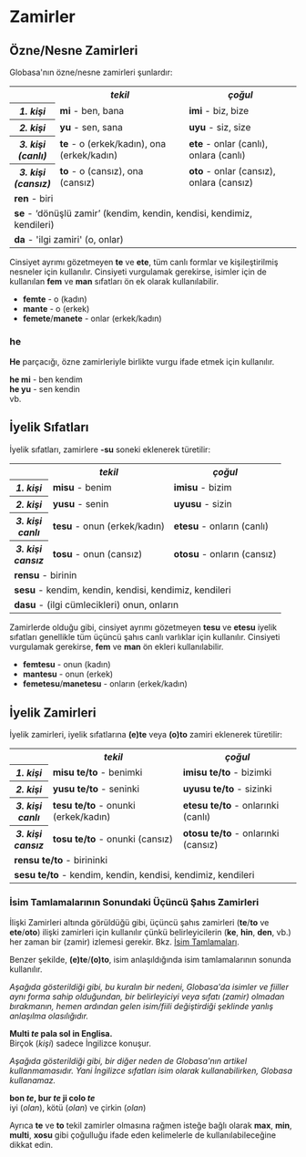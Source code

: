 <h1>Zamirler</h1>
<p>
</p>
<h2>Özne/Nesne Zamirleri</h2>
<p>Globasa'nın özne/nesne zamirleri şunlardır:</p>
<table style="width:100%">
	<tbody>
		<tr>
			<td></td>
			<th><b><i>tekil</i></b></th>
			<th><b><i>çoğul</i></b></th>
		</tr>
		<tr>
			<th><b><i>1. kişi</i></b></th>
			<td><b>mi</b> - ben, bana</td>
			<td><b>imi</b> - biz, bize</td>
		</tr>
		<tr>
			<th><b><i>2. kişi</i></b></th>
			<td><b>yu</b> - sen, sana</td>
			<td><b>uyu</b> - siz, size</td>
		</tr>
		<tr>
			<th><b><i>3. kişi<br />(canlı)</i></b></th>
			<td><b>te</b> - o (erkek/kadın), ona (erkek/kadın)</td>
			<td><b>ete</b> - onlar (canlı), onlara (canlı)</td>
		</tr>
		<tr>
			<th><b><i>3. kişi<br />(cansız)</i></b></th>
			<td><b>to</b> - o (cansız), ona (cansız)</td>
			<td><b>oto</b> - onlar (cansız), onlara (cansız)</td>
		</tr>
		<tr>
			<td colspan="3"><b>ren</b> - biri</td>
		</tr>
		<tr>
			<td colspan="3"><b>se</b> - ‘dönüşlü zamir’ (kendim, kendin, kendisi, kendimiz, kendileri) </td>
		</tr>
		<tr>
			<td colspan="3"><b>da</b> - 'ilgi zamiri' (o, onlar)</td>
		</tr>
	</tbody>
</table>
<p>Cinsiyet ayrımı gözetmeyen <strong>te</strong> ve <strong>ete</strong>, tüm canlı formlar ve kişileştirilmiş nesneler
	için kullanılır. Cinsiyeti vurgulamak gerekirse, isimler için de kullanılan <strong>fem</strong> ve
	<strong>man</strong> sıfatları ön ek olarak kullanılabilir.</p>
<ul>
	<li><strong>femte</strong> - o (kadın)</li>
	<li><strong>mante</strong> - o (erkek)</li>
	<li><strong>femete</strong>/<strong>manete</strong> - onlar (erkek/kadın)</li>
</ul>
<h3>he</h3>
<p><strong>He</strong> parçacığı, özne zamirleriyle birlikte vurgu ifade etmek için kullanılır.</p>
<p><strong>he mi</strong> - ben kendim<br />
	<strong>he yu</strong> - sen kendin<br /> vb.
</p>
<h2>İyelik Sıfatları <span id="suyali_sifalexi"></span></h2>
<p>İyelik sıfatları, zamirlere <strong>-su</strong> soneki eklenerek türetilir:</p>
<table style="width:100%">
	<tbody>
		<tr>
			<td></td>
			<th><b><i>tekil</i></b></th>
			<th><b><i>çoğul</i></b></th>
		</tr>
		<tr>
			<th><b><i>1. kişi</i></b></th>
			<td><b>misu</b> - benim</td>
			<td><b>imisu</b> - bizim</td>
		</tr>
		<tr>
			<th><b><i>2. kişi</i></b></th>
			<td><b>yusu</b> - senin</td>
			<td><b>uyusu</b> - sizin</td>
		</tr>
		<tr>
			<th><b><i>3. kişi<br />canlı</i></b></th>
			<td><b>tesu</b> - onun (erkek/kadın)</td>
			<td><b>etesu</b> - onların (canlı)</td>
		</tr>
		<tr>
			<th><b><i>3. kişi<br />cansız</i></b></th>
			<td><b>tosu</b> - onun (cansız)</td>
			<td><b>otosu</b> - onların (cansız)</td>
		</tr>
		<tr>
			<td colspan="3"><b>rensu</b> - birinin</td>
		</tr>
		<tr>
			<td colspan="3"><b>sesu</b> - kendim, kendin, kendisi, kendimiz, kendileri </td>
		</tr>
		<tr>
			<td colspan="3"><b>dasu</b> - (ilgi cümlecikleri) onun, onların </td>
		</tr>
	</tbody>
</table>
<p>Zamirlerde olduğu gibi, cinsiyet ayrımı gözetmeyen <strong>tesu</strong> ve <strong>etesu</strong> iyelik sıfatları
	genellikle tüm üçüncü şahıs canlı varlıklar için kullanılır. Cinsiyeti vurgulamak gerekirse, <strong>fem</strong> ve
	<strong>man</strong> ön ekleri kullanılabilir.</p>
<ul>
	<li><strong>femtesu</strong> - onun (kadın)</li>
	<li><strong>mantesu</strong> - onun (erkek)</li>
	<li><strong>femetesu</strong>/<strong>manetesu</strong> - onların (erkek/kadın)</li>
</ul>
<h2>İyelik Zamirleri</h2>
<p>İyelik zamirleri, iyelik sıfatlarına <strong>(e)te</strong> veya <strong>(o)to</strong> zamiri eklenerek türetilir:
</p>
<table style="width:100%">
	<tbody>
		<tr>
			<td></td>
			<th><b><i>tekil</i></b></th>
			<th><b><i>çoğul</i></b></th>
		</tr>
		<tr>
			<th><b><i>1. kişi</i></b></th>
			<td><b>misu te/to</b> - benimki</td>
			<td><b>imisu te/to</b> - bizimki</td>
		</tr>
		<tr>
			<th><b><i>2. kişi</i></b></th>
			<td><b>yusu te/to</b> - seninki</td>
			<td><b>uyusu te/to</b> - sizinki</td>
		</tr>
		<tr>
			<th><b><i>3. kişi<br />canlı</i></b></th>
			<td><b>tesu te/to</b> - onunki (erkek/kadın)</td>
			<td><b>etesu te/to</b> - onlarınki (canlı)</td>
		</tr>
		<tr>
			<th><b><i>3. kişi<br />cansız</i></b></th>
			<td><b>tosu te/to</b> - onunki (cansız)</td>
			<td><b>otosu te/to</b> - onlarınki (cansız)</td>
		</tr>
		<tr>
			<td colspan="3"><b>rensu te/to</b> - birininki</td>
		</tr>
		<tr>
			<td colspan="3"><b>sesu te/to</b> - kendim, kendin, kendisi, kendimiz, kendileri </td>
		</tr>
	</tbody>
</table>
<h3>İsim Tamlamalarının Sonundaki Üçüncü Şahıs Zamirleri</h3>
<p>İlişki Zamirleri altında görüldüğü gibi, üçüncü şahıs zamirleri (<strong>te</strong>/<strong>to</strong> ve
	<strong>ete</strong>/<strong>oto</strong>) ilişki zamirleri için kullanılır çünkü belirleyicilerin
	(<strong>ke</strong>, <strong>hin</strong>, <strong>den</strong>, vb.) her zaman bir (zamir) izlemesi gerekir. Bkz.
	<a href="./jumlemonli-estrutur.html#pornamelexi_in_namelexili_jumlemon">İsim Tamlamaları</a>.</p>
<p>Benzer şekilde, <strong>(e)te</strong>/<strong>(o)to</strong>, isim anlaşıldığında isim tamlamalarının sonunda
	kullanılır. </p>
<p><em>Aşağıda gösterildiği gibi, bu kuralın bir nedeni, Globasa'da isimler ve fiiller aynı forma sahip olduğundan, bir
		belirleyiciyi veya sıfatı (zamir) olmadan bırakmanın, hemen ardından gelen isim/fiili değiştirdiği şeklinde
		yanlış anlaşılma olasılığıdır.</em></p>
<p><strong>Multi <em>te</em> pala sol in Englisa.</strong><br /> Birçok (<em>kişi</em>) sadece İngilizce konuşur.</p>
<p><em>Aşağıda gösterildiği gibi, bir diğer neden de Globasa'nın artikel kullanmamasıdır. Yani İngilizce sıfatları isim
		olarak kullanabilirken, Globasa kullanamaz.</em></p>
<p><strong>bon <em>te</em>, bur <em>te</em> ji colo <em>te</em></strong><br /> iyi (<em>olan</em>), kötü (<em>olan</em>)
	ve çirkin (<em>olan</em>)</p>
<p>Ayrıca <strong>te</strong> ve <strong>to</strong> tekil zamirler olmasına rağmen isteğe bağlı olarak
	<strong>max</strong>, <strong>min</strong>, <strong>multi</strong>, <strong>xosu</strong> gibi çoğulluğu ifade eden
	kelimelerle de kullanılabileceğine dikkat edin. </p>
<p></p>
